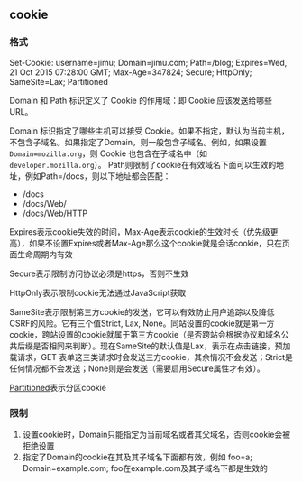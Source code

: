 ## cookie

### 格式

Set-Cookie: username=jimu; Domain=jimu.com; Path=/blog; Expires=Wed, 21 Oct 2015 07:28:00 GMT; Max-Age=347824; Secure; HttpOnly; SameSite=Lax; Partitioned

Domain 和 Path 标识定义了 Cookie 的作用域：即 Cookie 应该发送给哪些 URL。

Domain 标识指定了哪些主机可以接受 Cookie。如果不指定，默认为当前主机，不包含子域名。如果指定了Domain，则一般包含子域名。例如，如果设置 `Domain=mozilla.org`，则 Cookie 也包含在子域名中（如`developer.mozilla.org`）。
Path则限制了cookie在有效域名下面可以生效的地址，例如Path=/docs，则以下地址都会匹配：

- /docs
- /docs/Web/
- /docs/Web/HTTP

Expires表示cookie失效的时间，Max-Age表示cookie的生效时长（优先级更高），如果不设置Expires或者Max-Age那么这个cookie就是会话cookie，只在页面生命周期内有效

Secure表示限制访问协议必须是https，否则不生效

HttpOnly表示限制cookie无法通过JavaScript获取

SameSite表示限制第三方cookie的发送，它可以有效防止用户追踪以及降低CSRF的风险。它有三个值Strict, Lax, None。同站设置的cookie就是第一方cookie，跨站设置的cookie就属于第三方cookie（是否跨站会根据协议和域名公共后缀是否相同来判断）。现在SameSite的默认值是Lax，表示在点击链接，预加载请求，GET 表单这三类请求时会发送三方cookie，其余情况不会发送；Strict是任何情况都不会发送；None则是会发送（需要启用Secure属性才有效）。

[Partitioned](https://developer.mozilla.org/zh-CN/docs/Web/Privacy/Privacy_sandbox/Partitioned_cookies)表示分区cookie

### 限制

1. 设置cookie时，Domain只能指定为当前域名或者其父域名，否则cookie会被拒绝设置
2. 指定了Domain的cookie在其及其子域名下面都有效，例如 foo=a; Domain=example.com; foo在example.com及其子域名下都是生效的
